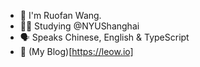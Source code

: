 - 👋 I'm Ruofan Wang.
- 🧑‍🎓 Studying @NYUShanghai
- 🗣️ Speaks Chinese, English & TypeScript
- 📝 (My Blog)[https://leow.io]

<!---
ImPrankster/ImPrankster is a ✨ special ✨ repository because its `README.md` (this file) appears on your GitHub profile.
You can click the Preview link to take a look at your changes.
--->
